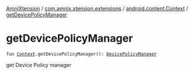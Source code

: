 [AmniXtension](../../index.md) / [com.amnix.xtension.extensions](../index.md) / [android.content.Context](index.md) / [getDevicePolicyManager](./get-device-policy-manager.md)

# getDevicePolicyManager

`fun `[`Context`](https://developer.android.com/reference/android/content/Context.html)`.getDevicePolicyManager(): `[`DevicePolicyManager`](https://developer.android.com/reference/android/app/admin/DevicePolicyManager.html)

get Device Policy manager

